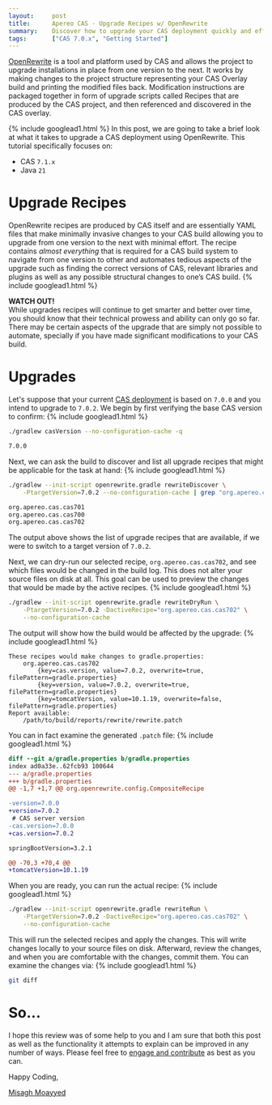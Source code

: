 ```yaml
---
layout:     post
title:      Apereo CAS - Upgrade Recipes w/ OpenRewrite
summary:    Discover how to upgrade your CAS deployment quickly and efficiently by taking advantage of upgrade recipes and OpenRewrite.
tags:       ["CAS 7.0.x", "Getting Started"]
---
```


[OpenRewrite](https://docs.openrewrite.org/) is a tool and platform used by CAS and allows the project to upgrade installations in place from one version to the next. It works by making changes to the project structure representing your CAS Overlay build and printing the modified files back. Modification instructions are packaged together in form of upgrade scripts called Recipes that are produced by the CAS project, and then referenced and discovered in the CAS overlay.

{% include googlead1.html %}
In this post, we are going to take a brief look at what it takes to upgrade a CAS deployment using OpenRewrite. This tutorial specifically focuses on:

- CAS `7.1.x`
- Java `21`

# Upgrade Recipes

OpenRewrite recipes are produced by CAS itself and are essentially YAML files that make minimally invasive changes to your CAS build allowing you to upgrade from one version to the next with minimal effort. The recipe contains *almost everything* that is required for a CAS build system to navigate from one version to other and automates tedious aspects of the upgrade such as finding the correct versions of CAS, relevant libraries and plugins as well as any possible structural changes to one’s CAS build.
{% include googlead1.html %}
<div class="alert alert-warning">
  <strong>WATCH OUT!</strong><br/>While upgrades recipes will continue to get smarter and better over time, you should know that their technical prowess and ability can only go so far. There may be certain aspects of the upgrade that are simply not possible to automate, specially if you have made significant modifications to your CAS build.
</div>

# Upgrades

Let's suppose that your current [CAS deployment](https://apereo.github.io/cas/development/installation/WAR-Overlay-Installation.html) is based on `7.0.0` and you intend to upgrade to `7.0.2`. We begin by first verifying the base CAS version to confirm:
{% include googlead1.html %}
```bash
./gradlew casVersion --no-configuration-cache -q

7.0.0
```

Next, we can ask the build to discover and list all upgrade recipes that might be applicable for the task at hand:
{% include googlead1.html %}
```bash
./gradlew --init-script openrewrite.gradle rewriteDiscover \
    -PtargetVersion=7.0.2 --no-configuration-cache | grep "org.apereo.cas"

org.apereo.cas.cas701
org.apereo.cas.cas700
org.apereo.cas.cas702
```

The output above shows the list of upgrade recipes that are available, if we were to switch to a target version of `7.0.2`.

Next, we can dry-run our selected recipe, `org.apereo.cas.cas702`, and see which files would be changed in the build log. This does not alter your source files on disk at all. This goal can be used to preview the changes that would be made by the active recipes.
{% include googlead1.html %}
```bash
./gradlew --init-script openrewrite.gradle rewriteDryRun \
    -PtargetVersion=7.0.2 -DactiveRecipe="org.apereo.cas.cas702" \
    --no-configuration-cache
```

The output will show how the build would be affected by the upgrade:
{% include googlead1.html %}
```
These recipes would make changes to gradle.properties:
    org.apereo.cas.cas702
        {key=cas.version, value=7.0.2, overwrite=true, filePattern=gradle.properties}
        {key=version, value=7.0.2, overwrite=true, filePattern=gradle.properties}
        {key=tomcatVersion, value=10.1.19, overwrite=false, filePattern=gradle.properties}
Report available:
    /path/to/build/reports/rewrite/rewrite.patch
```

You can in fact examine the generated `.patch` file:
{% include googlead1.html %}
```patch
diff --git a/gradle.properties b/gradle.properties
index ad0a33e..62fcb93 100644
--- a/gradle.properties
+++ b/gradle.properties
@@ -1,7 +1,7 @@ org.openrewrite.config.CompositeRecipe

-version=7.0.0
+version=7.0.2
 # CAS server version
-cas.version=7.0.0
+cas.version=7.0.2

springBootVersion=3.2.1

@@ -70,3 +70,4 @@
+tomcatVersion=10.1.19
```

When you are ready, you can run the actual recipe:
{% include googlead1.html %}
```bash
./gradlew --init-script openrewrite.gradle rewriteRun \
    -PtargetVersion=7.0.2 -DactiveRecipe="org.apereo.cas.cas702" \
    --no-configuration-cache
```

This will run the selected recipes and apply the changes. This will write changes locally to your source files on disk. Afterward, review the changes, and when you are comfortable with the changes, commit them. You can examine the changes via:
{% include googlead1.html %}
```bash
git diff
```

# So...

I hope this review was of some help to you and I am sure that both this post as well as the functionality it attempts to explain can be improved in any number of ways. Please feel free to [engage and contribute](https://apereo.github.io/cas/developer/Contributor-Guidelines.html) as best as you can.

Happy Coding,

[Misagh Moayyed](https://fawnoos.com)
